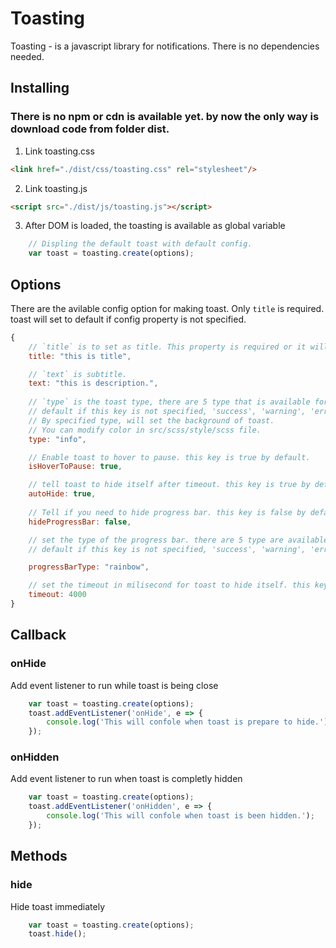 # Toasting

Toasting - is a javascript library for notifications. There is no dependencies needed.

## Installing

### There is no npm or cdn is available yet. by now the only way is download code from folder dist.

1. Link toasting.css
```html
<link href="./dist/css/toasting.css" rel="stylesheet"/>
```

2. Link toasting.js
```html
<script src="./dist/js/toasting.js"></script>
```

3. After DOM is loaded, the toasting is available as global variable
```js
    // Displing the default toast with default config.
    var toast = toasting.create(options);
```

## Options
There are the avilable config option for making toast. Only `title` is required. toast will set to default if config property is not specified.

```javascript
{
    // `title` is to set as title. This property is required or it will set to default one 'Default Title'.
    title: "this is title",

    // `text` is subtitle.
    text: "this is description.",
    
    // `type` is the toast type, there are 5 type that is available for now:
    // default if this key is not specified, 'success', 'warning', 'error' and 'info'.
    // By specified type, will set the background of toast.
    // You can modify color in src/scss/style/scss file.
    type: "info",

    // Enable toast to hover to pause. this key is true by default.
    isHoverToPause: true,

    // tell toast to hide itself after timeout. this key is true by default.
    autoHide: true,
    
    // Tell if you need to hide progress bar. this key is false by default.
    hideProgressBar: false,

    // set the type of the progress bar. there are 5 type are available by now:
    // default if this key is not specified, 'success', 'warning', 'error', 'info' and 'rainbow'.

    progressBarType: "rainbow",

    // set the timeout in milisecond for toast to hide itself. this key is 4000ms by default.
    timeout: 4000
}
```

## Callback

### onHide

Add event listener to run while toast is being close
```javascript
    var toast = toasting.create(options);
    toast.addEventListener('onHide', e => {
        console.log('This will confole when toast is prepare to hide.');
    });
```

### onHidden

Add event listener to run when toast is completly hidden
```javascript
    var toast = toasting.create(options);
    toast.addEventListener('onHidden', e => {
        console.log('This will confole when toast is been hidden.');
    });
```

## Methods

### hide
Hide toast immediately

```javascript
    var toast = toasting.create(options);
    toast.hide();
```